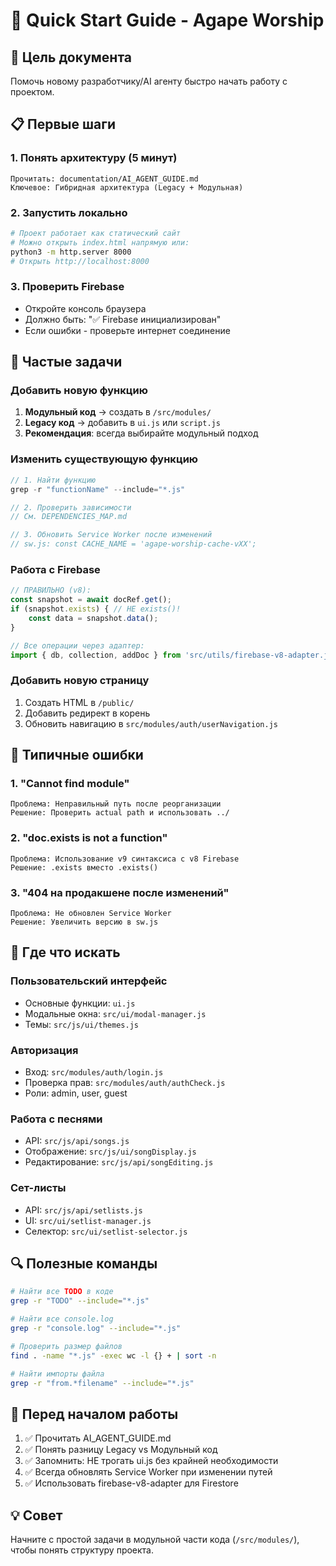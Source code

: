 # 🚀 Quick Start Guide - Agape Worship

## 🎯 Цель документа
Помочь новому разработчику/AI агенту быстро начать работу с проектом.

## 📋 Первые шаги

### 1. Понять архитектуру (5 минут)
```
Прочитать: documentation/AI_AGENT_GUIDE.md
Ключевое: Гибридная архитектура (Legacy + Модульная)
```

### 2. Запустить локально
```bash
# Проект работает как статический сайт
# Можно открыть index.html напрямую или:
python3 -m http.server 8000
# Открыть http://localhost:8000
```

### 3. Проверить Firebase
- Откройте консоль браузера
- Должно быть: "✅ Firebase инициализирован"
- Если ошибки - проверьте интернет соединение

## 🔧 Частые задачи

### Добавить новую функцию
1. **Модульный код** → создать в `/src/modules/`
2. **Legacy код** → добавить в `ui.js` или `script.js`
3. **Рекомендация**: всегда выбирайте модульный подход

### Изменить существующую функцию
```javascript
// 1. Найти функцию
grep -r "functionName" --include="*.js"

// 2. Проверить зависимости
// См. DEPENDENCIES_MAP.md

// 3. Обновить Service Worker после изменений
// sw.js: const CACHE_NAME = 'agape-worship-cache-vXX';
```

### Работа с Firebase
```javascript
// ПРАВИЛЬНО (v8):
const snapshot = await docRef.get();
if (snapshot.exists) { // НЕ exists()!
    const data = snapshot.data();
}

// Все операции через адаптер:
import { db, collection, addDoc } from 'src/utils/firebase-v8-adapter.js';
```

### Добавить новую страницу
1. Создать HTML в `/public/`
2. Добавить редирект в корень
3. Обновить навигацию в `src/modules/auth/userNavigation.js`

## 🐛 Типичные ошибки

### 1. "Cannot find module"
```
Проблема: Неправильный путь после реорганизации
Решение: Проверить actual path и использовать ../
```

### 2. "doc.exists is not a function"
```
Проблема: Использование v9 синтаксиса с v8 Firebase
Решение: .exists вместо .exists()
```

### 3. "404 на продакшене после изменений"
```
Проблема: Не обновлен Service Worker
Решение: Увеличить версию в sw.js
```

## 📁 Где что искать

### Пользовательский интерфейс
- Основные функции: `ui.js`
- Модальные окна: `src/ui/modal-manager.js`
- Темы: `src/js/ui/themes.js`

### Авторизация
- Вход: `src/modules/auth/login.js`
- Проверка прав: `src/modules/auth/authCheck.js`
- Роли: admin, user, guest

### Работа с песнями
- API: `src/js/api/songs.js`
- Отображение: `src/js/ui/songDisplay.js`
- Редактирование: `src/js/api/songEditing.js`

### Сет-листы
- API: `src/js/api/setlists.js`
- UI: `src/ui/setlist-manager.js`
- Селектор: `src/ui/setlist-selector.js`

## 🔍 Полезные команды

```bash
# Найти все TODO в коде
grep -r "TODO" --include="*.js"

# Найти все console.log
grep -r "console.log" --include="*.js"

# Проверить размер файлов
find . -name "*.js" -exec wc -l {} + | sort -n

# Найти импорты файла
grep -r "from.*filename" --include="*.js"
```

## 🚦 Перед началом работы

1. ✅ Прочитать AI_AGENT_GUIDE.md
2. ✅ Понять разницу Legacy vs Модульный код
3. ✅ Запомнить: НЕ трогать ui.js без крайней необходимости
4. ✅ Всегда обновлять Service Worker при изменении путей
5. ✅ Использовать firebase-v8-adapter для Firestore

## 💡 Совет
Начните с простой задачи в модульной части кода (`/src/modules/`), чтобы понять структуру проекта.
